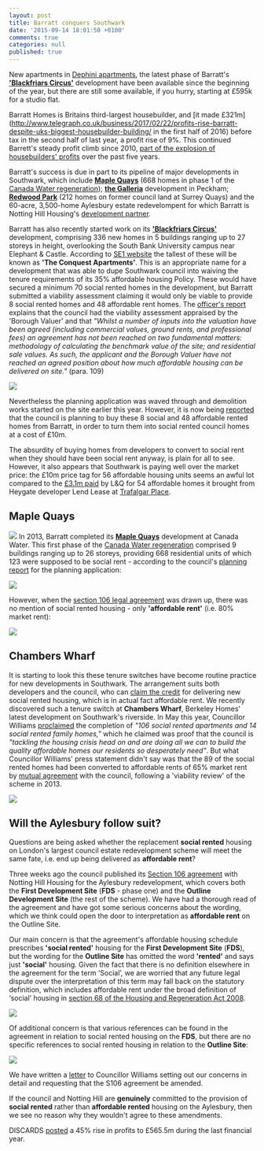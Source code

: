```yaml
---
layout: post
title: Barratt conquers Southwark
date: '2015-09-14 18:01:50 +0100'
comments: true
categories: null
published: true
---
```


New apartments in [Dephini apartments](https://www.barratthomes.co.uk/new-homes/greater-london/H625601-Blackfriars-circus/), the latest phase of Barratt's [__'Blackfriars Circus'__](http://www.barratthomes.co.uk/new-homes/greater-london/H625601-Blackfriars-circus/) development have been available since the beginning of the year, but there are still some available, if you hurry, starting at £595k for a studio flat.

Barratt Homes is Britains third-largest housebuilder, and [it made £321m](http://www.telegraph.co.uk/business/2017/02/22/profits-rise-barratt-despite-uks-biggest-housebuilder-building/ in the first half of 2016) before tax in the second half of last year, a profit rise of 9%. This continued Barrett's steady profit climb since 2010, [part of the explosion of housebuilders' profits](http://www.ourcity.london/issues/viability/house_builders_profits/) over the past five years. 

Barratt's success is due in part to its pipeline of major developments in Southwark, which include [__Maple Quays__](http://www.barratthomes.co.uk/new-homes/greater-london/h469201-maple-quays/) (668 homes in phase 1 of the [Canada Water regeneration](/canada-water/)); [__the Galleria__](http://www.barratthomes.co.uk/new-homes/greater-london/track-record---article-pages/the-galleria/) development in Peckham; [__Redwood Park__](http://www.barratthomes.co.uk/new-homes/greater-london/h309201-redwood-park/) (212 homes on former council land at Surrey Quays) and the 60-acre, 3,500-home Aylesbury estate redevelompent for which Barratt is Notting Hill Housing's [development partner](http://www.nottinghillhousing.org.uk/our-developments/aylesbury-estate-southwark).


Barratt has also recently started work on its [__'Blackfriars 
Circus'__](http://www.barratthomes.co.uk/new-homes/greater-london/H625601-Blackfriars-circus/) 
development, comprising 336 new homes in 5 buildings ranging up to 27 storeys 
in height, overlooking the South Bank University campus near Elephant & Castle. 
According to [SE1 website](http://www.london-se1.co.uk/news/view/8441) the 
tallest of these will be known as __'The Conquest Apartments'__. This is an 
appropriate name for a development that was able to dupe Southwark council into 
waiving the tenure requirements of its 35% affordable housing Policy. These 
would have secured a minimum 70 social rented homes in the development, but 
Barratt submitted a viability assessment claiming it would only be viable to 
provide 8 social rented homes and 48 affordable rent homes. The [officer's 
report](http://planbuild.southwark.gov.uk/documents/?GetDocument=%7b%7b%7b!5wmNTTJlhAE1P%2fSH390aXg%3d%3d!%7d%7d%7d) 
explains that the council had the viability assessment appraised by the 
'Borough Valuer' and that _"Whilst a number of inputs into the valuation have 
been agreed (including commercial values, ground rents, and professional fees) 
an agreement has not been reached on two fundamental matters: methodology of 
calculating the benchmark value of the site; and residential sale values. As 
such, the applicant and the Borough Valuer have not reached an agreed position 
about how much affordable housing can be delivered on site."_ (para. 109)

![](https://betterblackfriars.files.wordpress.com/2013/05/erlang-house.jpg)

Nevertheless the planning application was waved through and demolition works started on the site earlier this year. However, it is now being [reported](http://www.london-se1.co.uk/news/view/8441) that the council is planning to buy these 8 social and 48 affordable rented homes from Barratt, in order to turn them into social rented council homes at a cost of £10m.

The absurdity of buying homes from developers to convert to social rent when they should have been social rent anyway, is plain for all to see.
However, it also appears that Southwark is paying well over the market price: the £10m price tag for 56 affordable housing units seems an awful lot compared to the [£3.1m paid](http://crappistmartin.github.io/images/LR_LANDQ_TrafalgarPlace.pdf) by L&Q for 54 affordable homes it brought from Heygate developer Lend Lease at [Trafalgar Place](http://trafalgarplace.com). 

## Maple Quays
![](http://pbs.twimg.com/media/CKr8DTiWUAAJn7n.jpg)
In 2013, Barratt completed its [__Maple Quays__](http://www.barratthomes.co.uk/new-homes/greater-london/h469201-maple-quays/) development at Canada Water. This first phase of the [Canada Water regeneration](/canada-water/) comprised 9 buildings ranging up to 26 storeys, providing 668 residential units of which 123 were supposed to be social rent - according to the council's [planning report](http://planbuild.southwark.gov.uk/documents/?GetDocument=%7b%7b%7b!vAhB%2bWXWLqfrJmcf89aX8A%3d%3d!%7d%7d%7d) for the planning application:
 
![](http://crappistmartin.github.io/images/CanadaWaterSiteA_OR.png)

However, when the [section 106 legal agreement](http://planbuild.southwark.gov.uk/documents/?GetDocument=%7b%7b%7b!x3RgHHSbSY10notKcDq0rQ%3d%3d!%7d%7d%7d) was drawn up, there was no mention of social rented housing - only __'affordable rent'__ (i.e. 80% market rent):  

![](http://crappistmartin.github.io/images/CanadaWaterS106.png)

## Chambers Wharf
It is starting to look this these tenure switches have become routine practice 
for new developments in Southwark. The arrangement suits both developers and 
the council, who can [claim the 
credit](http://www.southwarknews.co.uk/news/100-affordable-homes-open-on-brownfield-site/) 
for delivering new social rented housing, which is in actual fact affordable 
rent.  We recently discovered such a tenure switch at __Chambers Wharf__, 
Berkeley Homes' latest development on Southwark's riverside. In May this year, 
Councillor Williams 
[proclaimed](http://www.berkeleygroup.co.uk/press-releases/2015/southwark-development-sets-new-standard-for-affordable-housing-in-london) 
the completion of _"106 social rented apartments and 14 social rented family 
homes,"_ which he claimed was proof that the council is _"tackling the housing 
crisis head on and are doing all we can to build the quality affordable homes 
our residents so desperately need"_.  But what Councillor Williams' press 
statement didn't say was that the 89 of the social rented homes had been 
converted to affordable rents of 65% market rent by [mutual 
agreement](http://moderngov.southwark.gov.uk/ieDecisionDetails.aspx?Id=3617) 
with the council, following a 'viability review' of the scheme in 2013.

![](http://crappistmartin.github.io/images/chamberswharf.jpg)

## Will the Aylesbury follow suit?
Questions are being asked whether the replacement __social rented__ housing on London's largest council estate redevelopment scheme will meet the same fate, i.e. end up being delivered as __affordable rent__?

Three weeks ago the council published its [Section 106 agreement](http://crappistmartin.github.io/images/AylesburyS106.pdf) with Notting Hill Housing for the Aylesbury redevelopment, which covers both the __First Development Site__ (__FDS__ - phase one) and the __Outline Development Site__ (the rest of the scheme). We have had a thorough read of the agreement and have got some serious concerns about the wording, which we think could open the door to interpretation as __affordable rent__ on the Outline Site.  

Our main concern is that the agreement's affordable housing schedule prescribes __'social rented'__ housing for the __First Development Site__ (__FDS__), but the wording for the __Outline Site__ has omitted the word __'rented'__ and says just __'social'__ housing. Given the fact that there is no definition elsewhere in the agreement for the term ‘Social’, we are worried that any future legal dispute over the interpretation of this term may fall back on the statutory definition, which includes affordable rent under the broad definition of ‘social’ housing in [section 68 of the Housing and Regeneration Act 2008](http://www.legislation.gov.uk/ukpga/2008/17/section/68).

![](http://crappistmartin.github.io/images/aylesburyAHschedule.png) 

Of additional concern is that various references can be found in the agreement in relation to social rented housing on the __FDS__, but there are no specific references to social rented housing in relation to the __Outline Site__:  

![](http://crappistmartin.github.io/images/AylesburyS106_pg42.png) 

We have written a [letter](http://crappistmartin.github.io/images/AylesburyS106_CllrWilliams.pdf) to Councillor Williams setting out our concerns in detail and requesting that the S106 agreement be amended.  

If the council and Notting Hill are __genuinely__ committed to the provision of __social rented__ rather than __affordable rented__ housing on the Aylesbury, then we see no reason why they wouldn't agree to these amendments.

<meta name="twitter:card" content="summary_large_image">
<meta name="twitter:site" content="@35Percent_EAN">
<meta name="twitter:title" content="Aylesbury redevelopment agreement leaves door open to affordable rent">
<meta name="twitter:description" content="The Aylesbury redevelopment section 106 agreement has been worded such that the door has been left open to interpretation as affordable rent rather than social rent.">
<meta name="twitter:image" content="http://crappistmartin.github.io/images/aylesburyAHschedule.png">


DISCARDS
[posted](http://www.cityam.com/223932/building-bonanza-barratt-profits-jump-45-cent) 
a 45% rise in profits to £565.5m during the last financial year.


